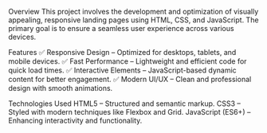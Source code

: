 Overview
This project involves the development and optimization of visually appealing, responsive landing pages using HTML, CSS, and JavaScript. The primary goal is to ensure a seamless user experience across various devices.

Features
✅ Responsive Design – Optimized for desktops, tablets, and mobile devices.
✅ Fast Performance – Lightweight and efficient code for quick load times.
✅ Interactive Elements – JavaScript-based dynamic content for better engagement.
✅ Modern UI/UX – Clean and professional design with smooth animations.

Technologies Used
HTML5 – Structured and semantic markup.
CSS3 – Styled with modern techniques like Flexbox and Grid.
JavaScript (ES6+) – Enhancing interactivity and functionality.
